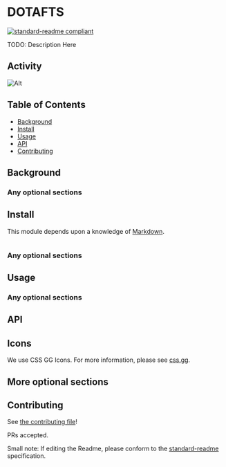 # DOTAFTS

[![standard-readme compliant](https://img.shields.io/badge/readme%20style-standard-brightgreen.svg?style=flat-square)](https://github.com/RichardLitt/standard-readme)

TODO: Description Here

## Activity

![Alt](https://repobeats.axiom.co/api/embed/79aeb6d62b816cd80b73c84c4c8912aeaeacc968.svg "Repobeats analytics image")

## Table of Contents

- [Background](#background)
- [Install](#install)
- [Usage](#usage)
- [API](#api)
- [Contributing](#contributing)

## Background

### Any optional sections

## Install

This module depends upon a knowledge of [Markdown]().

```
```

### Any optional sections

## Usage

### Any optional sections

## API

## Icons

We use CSS GG Icons. For more information, please see [css.gg](https://css.gg/app).

## More optional sections

## Contributing

See [the contributing file](CONTRIBUTING.md)!

PRs accepted.

Small note: If editing the Readme, please conform to the [standard-readme](https://github.com/RichardLitt/standard-readme) specification.
